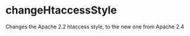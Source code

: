 changeHtaccessStyle
===================

Changes the Apache 2.2 htaccess style, to the new one from Apache 2.4